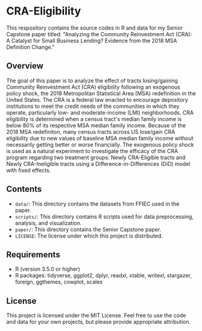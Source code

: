 # CRA-Eligibility
This respository contains the source codes in R and data for my Senior Capstone paper titled: "Analyzing the Community Reinvestment Act (CRA): A Catalyst for Small Business Lending? Evidence from the 2018 MSA Definition Change."

## Overview

The goal of this paper is to analyze the effect of tracts losing/gaining Community Reinvestment Act (CRA) eligibility following an exogenous policy shock, the 2018 Metropolitan Statistical Area (MSA) redefinition in the United States. The CRA is a federal law enacted to encourage depository institutions to meet the credit needs of the communities in which they operate, particularly low- and moderate-income (LMI) neighborhoods. CRA eligibility is determined when a census tract's median family income is below 80% of its respective MSA median family income. Because of the 2018 MSA redefiniton, many census tracts across US lose/gain CRA eligibility due to new values of baseline MSA median family income without necessarily getting better or worse financially. The exogenous policy shock is used as a natural experiment to investigate the efficacy of the CRA program regarding two treatment groups: Newly CRA-Eligible tracts and Newly CRA-Ineligible tracts using a Difference-in-Differences (DiD) model with fixed effects.

## Contents

- `data/`: This directory contains the datasets from FFIEC used in the paper.
- `scripts/`: This directory contains R scripts used for data preprocessing, analysis, and visualization.
- `paper/`: This directory contains the Senior Capstone paper.
- `LICENSE`: The license under which this project is distributed.

## Requirements
- R (version 3.5.0 or higher)
- R packages: tidyverse, ggplot2, dplyr, readxl, xtable, writexl, stargazer, foreign, ggthemes, cowplot, scales

## License
This project is licensed under the MIT License. Feel free to use the code and data for your own projects, but please provide appropriate attribution.
